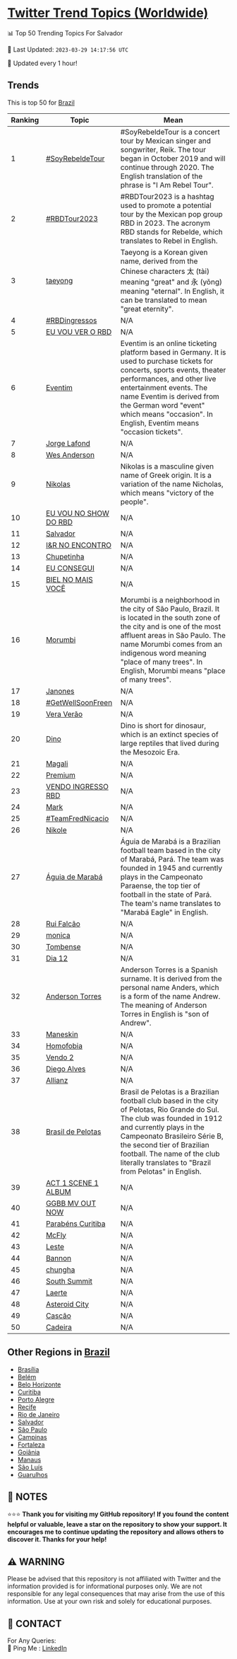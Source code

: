 [Twitter Trend Topics (Worldwide)](https://github.com/ErcinDedeoglu/Twitter-Trend-Topics)
==========


📊 Top 50 Trending Topics For Salvador

📆 Last Updated: `2023-03-29 14:17:56 UTC`

🔧 Updated every 1 hour!


## Trends

This is top 50 for [Brazil](</Brazil>)

| Ranking | Topic | Mean |
| ------- | ------------ | ------------ |
| 1 | [#SoyRebeldeTour](http://twitter.com/search?q=%23SoyRebeldeTour) | #SoyRebeldeTour is a concert tour by Mexican singer and songwriter, Reik. The tour began in October 2019 and will continue through 2020. The English translation of the phrase is "I Am Rebel Tour". |
| 2 | [#RBDTour2023](http://twitter.com/search?q=%23RBDTour2023) | #RBDTour2023 is a hashtag used to promote a potential tour by the Mexican pop group RBD in 2023. The acronym RBD stands for Rebelde, which translates to Rebel in English. |
| 3 | [taeyong](http://twitter.com/search?q=taeyong) | Taeyong is a Korean given name, derived from the Chinese characters 太 (tài) meaning "great" and 永 (yǒng) meaning "eternal". In English, it can be translated to mean "great eternity". |
| 4 | [#RBDingressos](http://twitter.com/search?q=%23RBDingressos) | N/A |
| 5 | [EU VOU VER O RBD](http://twitter.com/search?q=EU+VOU+VER+O+RBD) | N/A |
| 6 | [Eventim](http://twitter.com/search?q=Eventim) | Eventim is an online ticketing platform based in Germany. It is used to purchase tickets for concerts, sports events, theater performances, and other live entertainment events. The name Eventim is derived from the German word "event" which means "occasion". In English, Eventim means "occasion tickets". |
| 7 | [Jorge Lafond](http://twitter.com/search?q=Jorge+Lafond) | N/A |
| 8 | [Wes Anderson](http://twitter.com/search?q=Wes+Anderson) | N/A |
| 9 | [Nikolas](http://twitter.com/search?q=Nikolas) | Nikolas is a masculine given name of Greek origin. It is a variation of the name Nicholas, which means "victory of the people". |
| 10 | [EU VOU NO SHOW DO RBD](http://twitter.com/search?q=EU+VOU+NO+SHOW+DO+RBD) | N/A |
| 11 | [Salvador](http://twitter.com/search?q=Salvador) | N/A |
| 12 | [I&R NO ENCONTRO](http://twitter.com/search?q=I%26R+NO+ENCONTRO) | N/A |
| 13 | [Chupetinha](http://twitter.com/search?q=Chupetinha) | N/A |
| 14 | [EU CONSEGUI](http://twitter.com/search?q=EU+CONSEGUI) | N/A |
| 15 | [BIEL NO MAIS VOCÊ](http://twitter.com/search?q=BIEL+NO+MAIS+VOC%c3%8a) | N/A |
| 16 | [Morumbi](http://twitter.com/search?q=Morumbi) | Morumbi is a neighborhood in the city of São Paulo, Brazil. It is located in the south zone of the city and is one of the most affluent areas in São Paulo. The name Morumbi comes from an indigenous word meaning "place of many trees". In English, Morumbi means "place of many trees". |
| 17 | [Janones](http://twitter.com/search?q=Janones) | N/A |
| 18 | [#GetWellSoonFreen](http://twitter.com/search?q=%23GetWellSoonFreen) | N/A |
| 19 | [Vera Verão](http://twitter.com/search?q=Vera+Ver%c3%a3o) | N/A |
| 20 | [Dino](http://twitter.com/search?q=Dino) | Dino is short for dinosaur, which is an extinct species of large reptiles that lived during the Mesozoic Era. |
| 21 | [Magali](http://twitter.com/search?q=Magali) | N/A |
| 22 | [Premium](http://twitter.com/search?q=Premium) | N/A |
| 23 | [VENDO INGRESSO RBD](http://twitter.com/search?q=VENDO+INGRESSO+RBD) | N/A |
| 24 | [Mark](http://twitter.com/search?q=Mark) | N/A |
| 25 | [#TeamFredNicacio](http://twitter.com/search?q=%23TeamFredNicacio) | N/A |
| 26 | [Nikole](http://twitter.com/search?q=Nikole) | N/A |
| 27 | [Águia de Marabá](http://twitter.com/search?q=%c3%81guia+de+Marab%c3%a1) | Águia de Marabá is a Brazilian football team based in the city of Marabá, Pará. The team was founded in 1945 and currently plays in the Campeonato Paraense, the top tier of football in the state of Pará. The team's name translates to "Marabá Eagle" in English. |
| 28 | [Rui Falcão](http://twitter.com/search?q=Rui+Falc%c3%a3o) | N/A |
| 29 | [monica](http://twitter.com/search?q=monica) | N/A |
| 30 | [Tombense](http://twitter.com/search?q=Tombense) | N/A |
| 31 | [Dia 12](http://twitter.com/search?q=Dia+12) | N/A |
| 32 | [Anderson Torres](http://twitter.com/search?q=Anderson+Torres) | Anderson Torres is a Spanish surname. It is derived from the personal name Anders, which is a form of the name Andrew. The meaning of Anderson Torres in English is "son of Andrew". |
| 33 | [Maneskin](http://twitter.com/search?q=Maneskin) | N/A |
| 34 | [Homofobia](http://twitter.com/search?q=Homofobia) | N/A |
| 35 | [Vendo 2](http://twitter.com/search?q=Vendo+2) | N/A |
| 36 | [Diego Alves](http://twitter.com/search?q=Diego+Alves) | N/A |
| 37 | [Allianz](http://twitter.com/search?q=Allianz) | N/A |
| 38 | [Brasil de Pelotas](http://twitter.com/search?q=Brasil+de+Pelotas) | Brasil de Pelotas is a Brazilian football club based in the city of Pelotas, Rio Grande do Sul. The club was founded in 1912 and currently plays in the Campeonato Brasileiro Série B, the second tier of Brazilian football. The name of the club literally translates to "Brazil from Pelotas" in English. |
| 39 | [ACT 1 SCENE 1 ALBUM](http://twitter.com/search?q=ACT+1+SCENE+1+ALBUM) | N/A |
| 40 | [GGBB MV OUT NOW](http://twitter.com/search?q=GGBB+MV+OUT+NOW) | N/A |
| 41 | [Parabéns Curitiba](http://twitter.com/search?q=Parab%c3%a9ns+Curitiba) | N/A |
| 42 | [McFly](http://twitter.com/search?q=McFly) | N/A |
| 43 | [Leste](http://twitter.com/search?q=Leste) | N/A |
| 44 | [Bannon](http://twitter.com/search?q=Bannon) | N/A |
| 45 | [chungha](http://twitter.com/search?q=chungha) | N/A |
| 46 | [South Summit](http://twitter.com/search?q=South+Summit) | N/A |
| 47 | [Laerte](http://twitter.com/search?q=Laerte) | N/A |
| 48 | [Asteroid City](http://twitter.com/search?q=Asteroid+City) | N/A |
| 49 | [Cascão](http://twitter.com/search?q=Casc%c3%a3o) | N/A |
| 50 | [Cadeira](http://twitter.com/search?q=Cadeira) | N/A |



## Other Regions in [Brazil](</Brazil>)

* [Brasília](</Brazil/Brasília.md>)
* [Belém](</Brazil/Belém.md>)
* [Belo Horizonte](</Brazil/Belo Horizonte.md>)
* [Curitiba](</Brazil/Curitiba.md>)
* [Porto Alegre](</Brazil/Porto Alegre.md>)
* [Recife](</Brazil/Recife.md>)
* [Rio de Janeiro](</Brazil/Rio de Janeiro.md>)
* [Salvador](</Brazil/Salvador.md>)
* [São Paulo](</Brazil/São Paulo.md>)
* [Campinas](</Brazil/Campinas.md>)
* [Fortaleza](</Brazil/Fortaleza.md>)
* [Goiânia](</Brazil/Goiânia.md>)
* [Manaus](</Brazil/Manaus.md>)
* [São Luís](</Brazil/São Luís.md>)
* [Guarulhos](</Brazil/Guarulhos.md>)



## 📝 NOTES

⭐⭐⭐ **Thank you for visiting my GitHub repository! If you found the content helpful or valuable, leave a star on the repository to show your support. It encourages me to continue updating the repository and allows others to discover it. Thanks for your help!**


## ⚠️ WARNING

Please be advised that this repository is not affiliated with Twitter and the information provided is for informational purposes only. We are not responsible for any legal consequences that may arise from the use of this information. Use at your own risk and solely for educational purposes.


## 📨 CONTACT

 For Any Queries:  
            🏓 Ping Me : [LinkedIn](https://www.linkedin.com/in/ercindedeoglu/)
